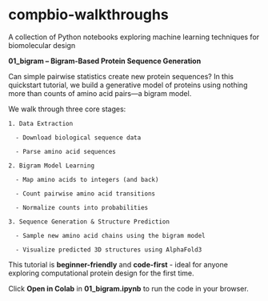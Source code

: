 # compbio-walkthroughs
A collection of Python notebooks exploring machine learning techniques for biomolecular design

  **01_bigram – Bigram-Based Protein Sequence Generation**
  
  Can simple pairwise statistics create new protein sequences?
  In this quickstart tutorial, we build a generative model of proteins using nothing more than counts of amino acid pairs—a bigram model.
  
  We walk through three core stages:
  
    1. Data Extraction
  
      - Download biological sequence data
  
      - Parse amino acid sequences
  
    2. Bigram Model Learning
  
      - Map amino acids to integers (and back)
  
      - Count pairwise amino acid transitions
  
      - Normalize counts into probabilities
  
    3. Sequence Generation & Structure Prediction
  
      - Sample new amino acid chains using the bigram model
  
      - Visualize predicted 3D structures using AlphaFold3
  
  This tutorial is **beginner-friendly** and **code-first** - ideal for anyone exploring computational protein design for the first time.

  Click **Open in Colab** in **01_bigram.ipynb** to run the code in your browser.
